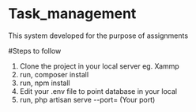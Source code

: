 # Task_management
This system developed for the purpose of assignments 

#Steps to follow
1. Clone the project in your local server eg. Xammp
2. run, composer install
3. run, npm install
4. Edit your .env file to point database in your local
5. run, php artisan serve --port= (Your port)
